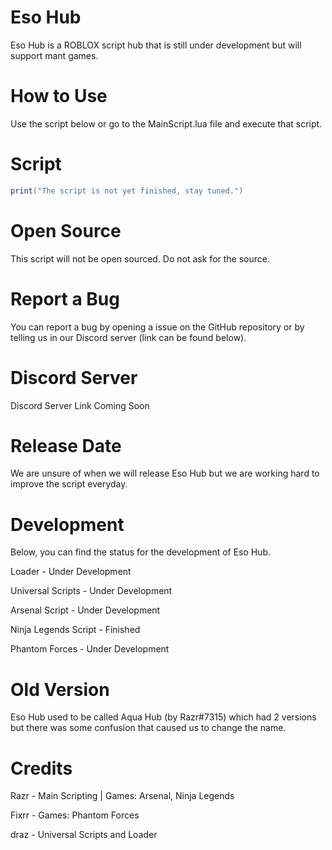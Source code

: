 # Eso Hub

Eso Hub is a ROBLOX script hub that is still under development but will support mant games.

# How to Use

Use the script below or go to the MainScript.lua file and execute that script.

# Script

```lua
print("The script is not yet finished, stay tuned.")
```

# Open Source

This script will not be open sourced. Do not ask for the source.

# Report a Bug

You can report a bug by opening a issue on the GitHub repository or by telling us in our Discord server (link can be found below).

# Discord Server

Discord Server Link Coming Soon

# Release Date

We are unsure of when we will release Eso Hub but we are working hard to improve the script everyday.

# Development

Below, you can find the status for the development of Eso Hub.

Loader - Under Development

Universal Scripts - Under Development

Arsenal Script - Under Development

Ninja Legends Script - Finished

Phantom Forces - Under Development

# Old Version

Eso Hub used to be called Aqua Hub (by Razr#7315) which had 2 versions but there was some confusion that caused us to change the name.

# Credits

Razr - Main Scripting | Games: Arsenal, Ninja Legends

Fixrr - Games: Phantom Forces

draz - Universal Scripts and Loader
